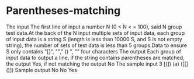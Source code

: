 # Parentheses-matching
The input The first line of input a number N (0 &lt; N &lt; = 100), said N group test data.At the back of the N input multiple sets of input data, each group of input data is a string S (length is less than 10000 S, and S is not empty string), the number of sets of test data is less than 5 groups.Data to ensure S only contains "[]", ""," () ", "" four characters The output Each group of input data to output a line, if the string contains parentheses are matched, the output Yes, if not matching the output No The sample input 3 [(]) (a) ([[] ()]) Sample output No No Yes
